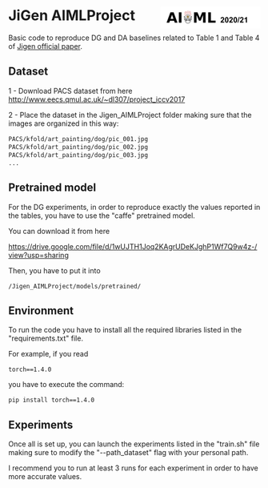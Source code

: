 # JiGen AIMLProject  <img src="https://github.com/silvia1993/Jigen_AIMLProject/blob/main/aiml.png" align="right" width="200">

Basic code to reproduce DG and DA baselines related to Table 1 and Table 4 of [Jigen official paper](https://arxiv.org/pdf/1903.06864.pdf).

## Dataset

1 - Download PACS dataset from here http://www.eecs.qmul.ac.uk/~dl307/project_iccv2017

2 - Place the dataset in the Jigen_AIMLProject folder making sure that the images are organized in this way:

```
PACS/kfold/art_painting/dog/pic_001.jpg
PACS/kfold/art_painting/dog/pic_002.jpg
PACS/kfold/art_painting/dog/pic_003.jpg
...
```

## Pretrained model

For the DG experiments, in order to reproduce exactly the values reported in the tables, you have to use the "caffe" pretrained model. 

You can download it from here 

https://drive.google.com/file/d/1wUJTH1Joq2KAgrUDeKJghP1Wf7Q9w4z-/view?usp=sharing 

Then, you have to put it into 

```
/Jigen_AIMLProject/models/pretrained/
```

## Environment

To run the code you have to install all the required libraries listed in the "requirements.txt" file.

For example, if you read

```
torch==1.4.0
```

you have to execute the command:

```
pip install torch==1.4.0

```

## Experiments

Once all is set up, you can launch the experiments listed in the "train.sh" file making sure to modify the "--path_dataset" flag with your personal path.

I recommend you to run at least 3 runs for each experiment in order to have more accurate values.
